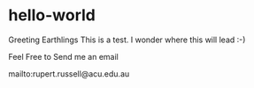 # hello-world
Greeting Earthlings
This is a test.  I wonder where this will lead :-)
<p>Feel Free to Send me an email</p>
mailto:rupert.russell@acu.edu.au
